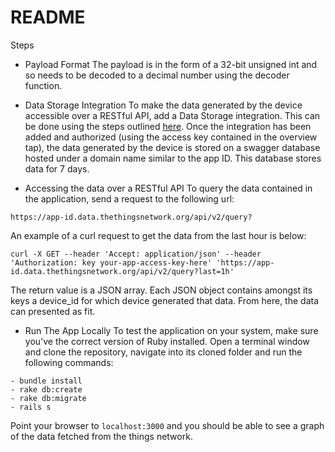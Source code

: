 # README
Steps

* Payload Format
The payload is in the form of a 32-bit unsigned int and so needs to be decoded to a decimal number using the decoder function.

* Data Storage Integration
To make the data generated by the device accessible over a RESTful API, add a Data Storage integration. This can be done using the steps outlined [here](https://www.youtube.com/watch?v=kVf8GmCbOuE). Once the integration has been added and authorized (using the access key contained in the overview tap), the data generated by the device is stored on a swagger database hosted under a domain name similar to the app ID. This database stores data for 7 days. 

* Accessing the data over a RESTful API
To query the data contained in the application, send a request to the following url:
```
https://app-id.data.thethingsnetwork.org/api/v2/query?
```
An example of a curl request to get the data from the last hour is below:
```
curl -X GET --header 'Accept: application/json' --header 'Authorization: key your-app-access-key-here' 'https://app-id.data.thethingsnetwork.org/api/v2/query?last=1h'
```
The return value is a JSON array. Each JSON object contains amongst its keys a device_id for which device generated that data.
From here, the data can presented as fit.

* Run The App Locally
To test the application on your system, make sure you've the correct version of Ruby installed. Open a terminal window and clone the repository, navigate into its cloned folder and run the following commands:
```
- bundle install
- rake db:create
- rake db:migrate
- rails s
```
Point your browser to ```localhost:3000``` and you should be able to see a graph of the data fetched from the things network.
